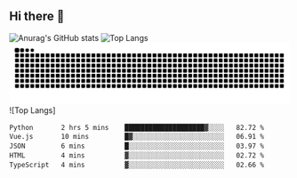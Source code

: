 ## Hi there 👋
![Anurag's GitHub stats](https://github-readme-stats.vercel.app/api?username=CNCoreSteb)
![Top Langs](https://github-readme-stats.vercel.app/api/top-langs/?username=CNCoreSteb)
<picture>
  <source media="(prefers-color-scheme: dark)" srcset="https://raw.githubusercontent.com/CNCoreSteb/CNCoreSteb/output/github-contribution-grid-snake-dark.svg">
  <source media="(prefers-color-scheme: light)" srcset="https://raw.githubusercontent.com/CNCoreSteb/CNCoreSteb/output/github-contribution-grid-snake.svg">
  <img alt="github contribution grid snake animation" src="https://raw.githubusercontent.com/CNCoreSteb/CNCoreSteb/output/github-contribution-grid-snake.svg">
</picture>
![Top Langs]
<!--START_SECTION:waka-->

```txt
Python       2 hrs 5 mins    ████████████████████▓░░░░   82.72 %
Vue.js       10 mins         █▓░░░░░░░░░░░░░░░░░░░░░░░   06.91 %
JSON         6 mins          █░░░░░░░░░░░░░░░░░░░░░░░░   03.97 %
HTML         4 mins          ▓░░░░░░░░░░░░░░░░░░░░░░░░   02.72 %
TypeScript   4 mins          ▓░░░░░░░░░░░░░░░░░░░░░░░░   02.66 %
```

<!--END_SECTION:waka-->


<!--
**CNCoreSteb/CNCoreSteb** is a ✨ _special_ ✨ repository because its `README.md` (this file) appears on your GitHub profile.

Here are some ideas to get you started:

- 🔭 I’m currently working on ...
- 🌱 I’m currently learning ...
- 👯 I’m looking to collaborate on ...
- 🤔 I’m looking for help with ...
- 💬 Ask me about ...
- 📫 How to reach me: ...
- 😄 Pronouns: ...
- ⚡ Fun fact: ...
-->
